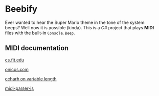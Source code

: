 # Beebify
Ever wanted to hear the Super Mario theme in the tone of the system beeps? Well now it is possible (kinda). This is a *C#* project that plays **MIDI** files with the built-in `Console.Beep`. 

## MIDI documentation
[cs.fit.edu](http://cs.fit.edu/~ryan/cse4051/projects/midi/midi.html)

[onicos.com](http://www.onicos.com/staff/iz/formats/midi-event.html)

[ccharh on variable length](http://www.ccarh.org/courses/253/handout/vlv/)

[midi-parser-js](https://github.com/colxi/midi-parser-js/wiki/MIDI-File-Format-Specifications)